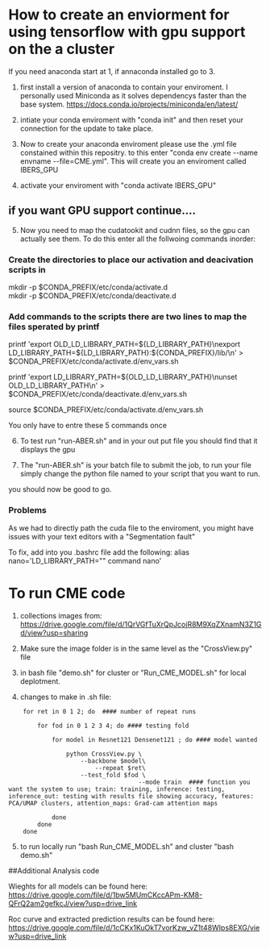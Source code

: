 # How to create an enviorment for using tensorflow with gpu support on the a cluster

If you need anaconda start at 1, if annaconda installed go to 3.  

1) first install a version of anaconda to contain your enviroment. I personally used Miniconda as it solves dependencys faster than the base system. https://docs.conda.io/projects/miniconda/en/latest/  

2) intiate your conda enviroment with "conda init" and then reset your connection for the update to take place.  

3) Now to create your anaconda enviroment please use the .yml file constained within this repositry. to this enter "conda env create --name envname --file=CME.yml". This will create you an enviroment called IBERS_GPU  

4) activate your enviroment with "conda activate IBERS_GPU"  

## if you want GPU support continue....

5) Now you need to map the cudatookit and cudnn files, so the gpu can actually see them. To do this enter all the follwoing commands inorder:
### Create the directories to place our activation and deacivation scripts in  
mkdir -p $CONDA_PREFIX/etc/conda/activate.d  
mkdir -p $CONDA_PREFIX/etc/conda/deactivate.d  

### Add commands to the scripts there are two lines to map the files sperated by printf
printf 'export OLD_LD_LIBRARY_PATH=${LD_LIBRARY_PATH}\nexport LD_LIBRARY_PATH=${LD_LIBRARY_PATH}:${CONDA_PREFIX}/lib/\n' > $CONDA_PREFIX/etc/conda/activate.d/env_vars.sh  

printf 'export LD_LIBRARY_PATH=${OLD_LD_LIBRARY_PATH}\nunset OLD_LD_LIBRARY_PATH\n' > $CONDA_PREFIX/etc/conda/deactivate.d/env_vars.sh  

source $CONDA_PREFIX/etc/conda/activate.d/env_vars.sh  

You only have to entre these 5 commands once

6) To test run "run-ABER.sh" and in your out put file you should find that it displays the gpu

7) The "run-ABER.sh" is your batch file to submit the job, to run your file simply change the python file named to your script that you want to run.

you should now be good to go.   

### Problems

As we had to directly path the cuda file to the enviroment, you might have issues with your text editors with a "Segmentation fault"

To fix, add into you .bashrc file add the following: alias nano='LD_LIBRARY_PATH="" command nano'

# To run CME code

1) collections images from: https://drive.google.com/file/d/1QrVGfTuXrQpJcojR8M9XqZXnamN3Z1Gd/view?usp=sharing

2) Make sure the image folder is in the same level as the "CrossView.py" file

3) in bash file "demo.sh" for cluster or "Run_CME_MODEL.sh" for local deplotment.

4) changes to make in .sh file:
~~~
	for ret in 0 1 2; do  #### number of repeat runs
	
		for fod in 0 1 2 3 4; do #### testing fold
	 
			for model in Resnet121 Densenet121 ; do #### model wanted
	
				python CrossView.py \
					--backbone $model\
		        		--repeat $ret\
					--test_fold $fod \
	                                --mode train  #### function you want the system to use; train: training, inference: testing, inference_out: testing with results file showing accuracy, features: PCA/UMAP clusters, attention_maps: Grad-cam attention maps
	
			done
		done	
	done
~~~

5) to run locally run "bash Run_CME_MODEL.sh" and cluster "bash demo.sh"

##Additional Analysis code

Wieghts for all models can be found here: https://drive.google.com/file/d/1bw5MUmCKccAPm-KM8-QFrQ2am2gefkcJ/view?usp=drive_link

Roc curve and extracted prediction results can be found here: https://drive.google.com/file/d/1cCKx1KuOkT7vorKzw_vZ1t48WIps8EXG/view?usp=drive_link
